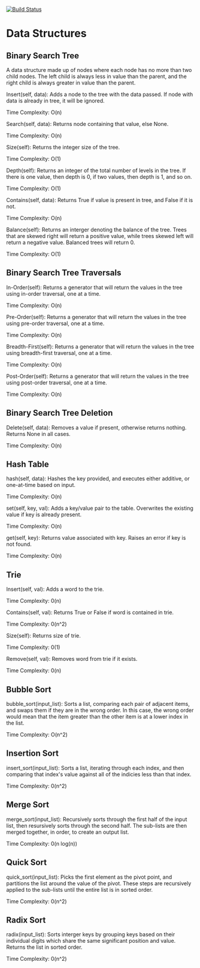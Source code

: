 [![Build Status](https://travis-ci.org/famavott/more-data-structures.svg?branch=master)](https://travis-ci.org/famavott/more-data-structures)

# Data Structures

## Binary Search Tree
A data structure made up of nodes where each node has no more than two child nodes. The left child is always less in value than the parent, and the right child is always greater in value than the parent.

Insert(self, data): Adds a node to the tree with the data passed. If node with data is already in tree, it will be ignored.

Time Complexity: O(n)

Search(self, data): Returns node containing that value, else None.

Time Complexity: O(n)

Size(self): Returns the integer size of the tree.

Time Complexity: O(1)

Depth(self): Returns an integer of the total number of levels in the tree. If there is one value, then depth is 0, if two values, then depth is 1, and so on.

Time Complexity: O(1)

Contains(self, data): Returns True if value is present in tree, and False if it is not.

Time Complexity: O(n)

Balance(self): Returns an interger denoting the balance of the tree. Trees that are skewed right will return a positive value, while trees skewed left will return a negative value. Balanced trees will return 0.

Time Complexity: O(1)

## Binary Search Tree Traversals

In-Order(self): Returns a generator that will return the values in the tree using in-order traversal, one at a time.

Time Complexity: O(n)

Pre-Order(self): Returns a generator that will return the values in the tree using pre-order traversal, one at a time.

Time Complexity: O(n)

Breadth-First(self): Returns a generator that will return the values in the tree using breadth-first traversal, one at a time.

Time Complexity: O(n)

Post-Order(self): Returns a generator that will return the values in the tree using post-order traversal, one at a time.

Time Complexity: O(n)

## Binary Search Tree Deletion

Delete(self, data): Removes a value if present, otherwise returns nothing. Returns None in all cases.

Time Complexity: O(n)

## Hash Table

hash(self, data): Hashes the key provided, and executes either additive, or one-at-time based on input.

Time Complexity: O(n)

set(self, key, val): Adds a key/value pair to the table. Overwrites the existing value if key is already present.

Time Complexity: O(n)

get(self, key): Returns value associated with key. Raises an error if key is not found.

Time Complexity: O(n)

## Trie

Insert(self, val): Adds a word to the trie.

Time Complexity: 0(n)

Contains(self, val): Returns True or False if word is contained in trie.

Time Complexity: 0(n^2)

Size(self): Returns size of trie.

Time Complexity: 0(1)

Remove(self, val): Removes word from trie if it exists.

Time Complexity: 0(n)

## Bubble Sort

bubble_sort(input_list): Sorts a list, comparing each pair of adjacent items, and swaps them if they are in the wrong order. In this case, the wrong order would mean that the item greater than the other item is at a lower index in the list.

Time Complexity: O(n^2)

## Insertion Sort

insert_sort(input_list): Sorts a list, iterating through each index, and then comparing that index's value against all of the indicies less than that index.

Time Complexity: 0(n^2)

## Merge Sort

merge_sort(input_list): Recursively sorts through the first half of the input list, then resursively sorts through the second half. The sub-lists are then merged together, in order, to create an output list.

Time Complexity: 0(n log(n))

## Quick Sort

quick_sort(input_list): Picks the first element as the pivot point, and partitions the list around the value of the pivot. These steps are recursively applied to the sub-lists until the entire list is in sorted order.

Time Complexity: 0(n^2)

## Radix Sort

radix(input_list): Sorts interger keys by grouping keys based on their individual digits which share the same significant position and value. Returns the list in sorted order.

Time Complexity: 0(n^2)

